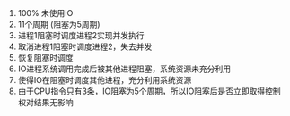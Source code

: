 1. 100%  未使用IO  
2. 11个周期 (阻塞为5周期) 
3. 进程1阻塞时调度进程2实现并发执行  
4. 取消进程1阻塞时调度进程2，失去并发  
5. 恢复阻塞时调度  
6. IO进程系统调用完成后被其他进程阻塞，系统资源未充分利用  
7. 使得IO在阻塞时调度其他进程，充分利用系统资源  
8. 由于CPU指令只有3条，IO阻塞为5个周期，所以IO阻塞后是否立即取得控制权对结果无影响  